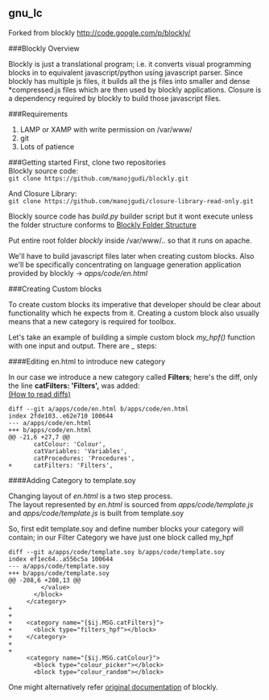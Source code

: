 gnu_lc
---
Forked from blockly http://code.google.com/p/blockly/

###Blockly Overview

Blockly is just a translational program; i.e. it converts visual programming blocks in to equivalent javascript/python using javascript parser. Since blockly has multiple js files, it builds all the js files into smaller and dense *compressed.js files which are then used by blockly applications.
Closure is a dependency required by blockly to build those javascript files.
<br/>

###Requirements
1. LAMP or XAMP with write permission on /var/www/
2. git
3. Lots of patience

###Getting started
First, clone two repositories<br/>
Blockly source code:<br/>
`git clone https://github.com/manojgudi/blockly.git`

And Closure Library:<br/>
`git clone https://github.com/manojgudi/closure-library-read-only.git`

Blockly source code has *build.py* builder script but it wont execute unless the folder structure conforms to [Blockly Folder Structure](http://code.google.com/p/blockly/wiki/Closure)

Put entire root folder _blockly_ inside /var/www/.. so that it runs on apache. 

We'll have to build javascript files later when creating custom blocks. Also we'll be specifically concentrating on language generation application provided by blockly -> *apps/code/en.html* 


###Creating Custom blocks

To create custom blocks its imperative that developer should be clear about functionality which he expects from it. Creating a custom block also usually means that a new category is required for toolbox. 

Let's take an example of building a simple custom block *my_hpf()* function with one input and output. There are _ steps:<br/>

####Editing en.html to introduce new category

In our case we introduce a new category called **Filters**; here's the diff, only the line **catFilters: 'Filters',** was added: <br/>
[(How to read diffs)](http://stackoverflow.com/questions/2529441/how-to-work-with-diff-representation-in-git)

```
diff --git a/apps/code/en.html b/apps/code/en.html
index 2fde103..e62e710 100644
--- a/apps/code/en.html
+++ b/apps/code/en.html
@@ -21,6 +27,7 @@
       catColour: 'Colour',
       catVariables: 'Variables',
       catProcedures: 'Procedures',
+      catFilters: 'Filters',
```

####Adding Category to template.soy

Changing layout of *en.html* is a two step process. <br/>
The layout represented by *en.html* is sourced from *apps/code/template.js* and *apps/code/template.js* is built from template.soy

So, first edit template.soy and define number blocks your category will contain; in our Filter Category we have just one block called my_hpf

```
diff --git a/apps/code/template.soy b/apps/code/template.soy
index ef1ec64..a556c5a 100644
--- a/apps/code/template.soy
+++ b/apps/code/template.soy
@@ -208,6 +208,13 @@
         </value>
       </block>
     </category>
+ 
+
+    <category name="{$ij.MSG.catFilters}">
+      <block type="filters_hpf"></block>
+    </category>   
+    
+
     <category name="{$ij.MSG.catColour}">
       <block type="colour_picker"></block>
       <block type="colour_random"></block>
```


One might alternatively refer [original documentation](http://code.google.com/p/blockly/wiki/CustomBlocks) of blockly.